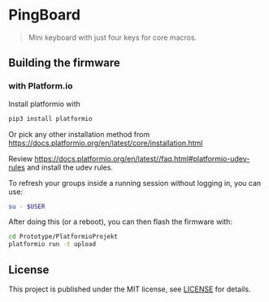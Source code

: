 # PingBoard

> Mini keyboard with just four keys for core macros.

## Building the firmware

### with Platform.io

Install platformio with

```bash
pip3 install platformio
```

Or pick any other installation method from https://docs.platformio.org/en/latest/core/installation.html

Review https://docs.platformio.org/en/latest//faq.html#platformio-udev-rules and install the udev rules.

To refresh your groups inside a running session without logging in, you can use:

```bash
su - $USER
```

After doing this (or a reboot), you can then flash the firmware with:

```bash
cd Prototype/PlatformioProjekt
platformio run -t upload
```

## License

This project is published under the MIT license, see [LICENSE](LICENSE.txt) for details.
